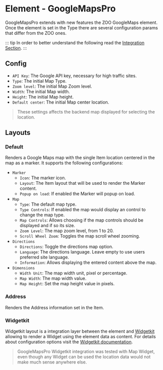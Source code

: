 # Element - GoogleMapsPro

GoogleMapsPro extends with new features the ZOO GoogleMaps element. Once the element is set in the Type there are several configuration params that differ from the ZOO ones.

::: tip
In order to better understand the following read the [Integration Section](./integration.md).
:::

## Config

- `API Key`: The Google API key, necessary for high traffic sites.
- `Type`: The initial Map Type.
- `Zoom level`: The initial Map Zoom level.
- `Width`: The initial Map width.
- `Height`: The initial Map height.
- `Default center`: The initial Map center location.

> These settings affects the backend map displayed for selecting the location.

## Layouts

### Default

Renders a Google Maps map with the single Item location centered in the map as a marker. It supports the following configurations:

- `Marker`
  - `Icon`: The marker icon.
  - `Layout`: The Item layout that will be used to render the Marker content.
  - `Popup on load`: If enabled the Marker will popup on load.
- `Map`
  - `Type`: The default map type.
  - `Type Controls`: If enabled the map would display an control to change the map type.
  - `Map Controls`: Allows choosing if the map controls should be displayed and if so its size.
  - `Zoom Level`: The map zoom level, from 1 to 20.
  - `Scroll Wheel Zoom`: Toggles the map scroll wheel zooming.
- `Directions`
  - `Directions`: Toggle the directions map option.
  - `Language`: The directions language. Leave empty to use users preferred site language.
  - `Information`: Allows displaying the entered content above the map.
- `Dimensions`
  - `Width Unit`: The map width unit, pixel or percentage.
  - `Map Width`: The map width value.
  - `Map Height`: Set the map height value in pixels.

### Address

Renders the Address information set in the Item.

### Widgetkit

Widgetkit layout is a integration layer between the element and [Widgetkit](http://yootheme.com/widgetkit) allowing to render a Widget using the element data as content. For details about configuration options visit the [Widgetkit documentation](https://yootheme.com/support/widgetkit/).

> GoogleMapsPro Widgetkit integration was tested with Map Widget, even though any Widget can be used the location data would not make much sense anywhere else.
